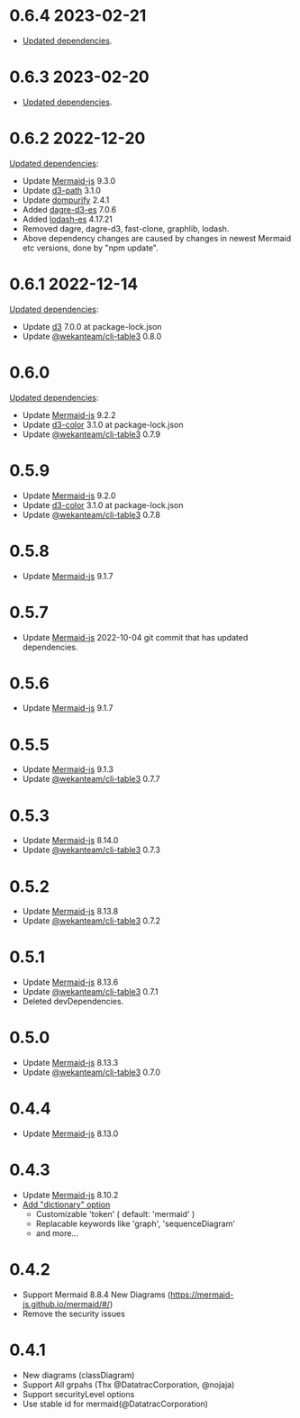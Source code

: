 # 0.6.4 2023-02-21
- [Updated dependencies](https://github.com/wekan/wekan/commit/97bda00f05eb51d011e831c81f6021547437d64c).
# 0.6.3 2023-02-20
- [Updated dependencies](https://github.com/wekan/wekan/commit/f5302108a402e0169787eddbabfffbdcec1d6714).
# 0.6.2 2022-12-20
[Updated dependencies](https://github.com/wekan/markdown-it-mermaid/commit/7065f6e4b3f48b0af43362d51b2c4d2366f04080):
-   Update [Mermaid-js](https://mermaid-js.github.io/mermaid/#/) 9.3.0
-   Update [d3-path](https://github.com/d3/d3-path) 3.1.0
-   Update [dompurify](https://github.com/cure53/DOMPurify) 2.4.1
-   Added  [dagre-d3-es](https://github.com/tbo47/dagre-es) 7.0.6
-   Added  [lodash-es](https://github.com/lodash/lodash) 4.17.21
-   Removed dagre, dagre-d3, fast-clone, graphlib, lodash.
-   Above dependency changes are caused by changes in newest Mermaid etc versions, done by "npm update". 
# 0.6.1 2022-12-14
[Updated dependencies](https://github.com/wekan/markdown-it-mermaid/commit/78e0271696958404c5b72fc53341a41f900cff5a):
-   Update [d3](https://github.com/d3/d3-color) 7.0.0 at package-lock.json
-   Update [@wekanteam/cli-table3](https://github.com/wekan/cli-table3/) 0.8.0
# 0.6.0
[Updated dependencies](https://github.com/wekan/markdown-it-mermaid/commit/261ea73726d7228c633bbe5c1847b3b1893c142f):
-   Update [Mermaid-js](https://mermaid-js.github.io/mermaid/#/) 9.2.2
-   Update [d3-color](https://github.com/d3/d3-color) 3.1.0 at package-lock.json
-   Update [@wekanteam/cli-table3](https://github.com/wekan/cli-table3/) 0.7.9
# 0.5.9
-   Update [Mermaid-js](https://mermaid-js.github.io/mermaid/#/) 9.2.0
-   Update [d3-color](https://github.com/d3/d3-color) 3.1.0 at package-lock.json
-   Update [@wekanteam/cli-table3](https://github.com/wekan/cli-table3/) 0.7.8
# 0.5.8
-   Update [Mermaid-js](https://mermaid-js.github.io/mermaid/#/) 9.1.7
# 0.5.7
-   Update [Mermaid-js](https://mermaid-js.github.io/mermaid/#/) 2022-10-04 git commit
    that has updated dependencies.
# 0.5.6
-   Update [Mermaid-js](https://mermaid-js.github.io/mermaid/#/) 9.1.7
# 0.5.5
-   Update [Mermaid-js](https://mermaid-js.github.io/mermaid/#/) 9.1.3
-   Update [@wekanteam/cli-table3](https://github.com/wekan/cli-table3/) 0.7.7
# 0.5.3
-   Update [Mermaid-js](https://mermaid-js.github.io/mermaid/#/) 8.14.0
-   Update [@wekanteam/cli-table3](https://github.com/wekan/cli-table3/) 0.7.3
# 0.5.2
-   Update [Mermaid-js](https://mermaid-js.github.io/mermaid/#/) 8.13.8
-   Update [@wekanteam/cli-table3](https://github.com/wekan/cli-table3/) 0.7.2
# 0.5.1
-   Update [Mermaid-js](https://mermaid-js.github.io/mermaid/#/) 8.13.6
-   Update [@wekanteam/cli-table3](https://github.com/wekan/cli-table3/) 0.7.1
-   Deleted devDependencies.
# 0.5.0
-   Update [Mermaid-js](https://mermaid-js.github.io/mermaid/#/) 8.13.3
-   Update [@wekanteam/cli-table3](https://github.com/wekan/cli-table3/) 0.7.0
# 0.4.4
-   Update [Mermaid-js](https://mermaid-js.github.io/mermaid/#/) 8.13.0
# 0.4.3
-   Update [Mermaid-js](https://mermaid-js.github.io/mermaid/#/) 8.10.2
-   [Add "dictionary" option](https://github.com/liradb2000/markdown-it-mermaid#customize-mermaid)
    -   Customizable 'token' ( default: 'mermaid' )
    -   Replacable keywords like 'graph', 'sequenceDiagram'
    -   and more...
# 0.4.2
-   Support Mermaid 8.8.4 New Diagrams (https://mermaid-js.github.io/mermaid/#/)
-   Remove the security issues

# 0.4.1
-   New diagrams (classDiagram)
-   Support All grpahs (Thx @DatatracCorporation, @nojaja)
-   Support securityLevel options
-   Use stable id for mermaid(@DatatracCorporation)
